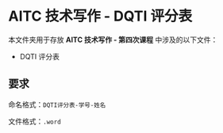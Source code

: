 # AITC 技术写作 - DQTI 评分表

本文件夹用于存放 **AITC 技术写作 - 第四次课程** 中涉及的以下文件：

- DQTI 评分表


## 要求 

命名格式：` DQTI评分表-学号-姓名 ` 

文件格式：` .word `
